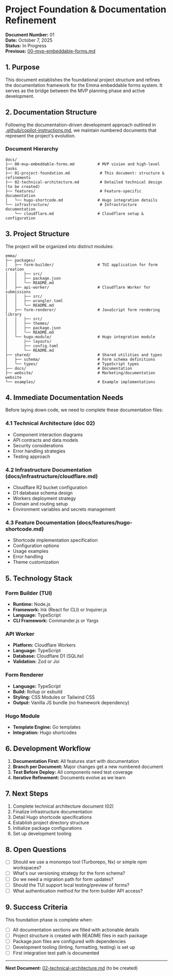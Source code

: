 # Project Foundation & Documentation Refinement

**Document Number:** 01  
**Date:** October 7, 2025  
**Status:** In Progress  
**Previous:** [00-mvp-embeddable-forms.md](./00-mvp-embeddable-forms.md)

## 1. Purpose

This document establishes the foundational project structure and refines the documentation framework for the Emma embeddable forms system. It serves as the bridge between the MVP planning phase and active development.

## 2. Documentation Structure

Following the documentation-driven development approach outlined in [.github/copilot-instructions.md](../.github/copilot-instructions.md), we maintain numbered documents that represent the project's evolution.

### Document Hierarchy

```
docs/
├── 00-mvp-embeddable-forms.md          # MVP vision and high-level tasks
├── 01-project-foundation.md             # This document: structure & refinements
├── 02-technical-architecture.md         # Detailed technical design (to be created)
├── features/                            # Feature-specific documentation
│   └── hugo-shortcode.md               # Hugo integration details
└── infrastructure/                      # Infrastructure documentation
    └── cloudflare.md                   # Cloudflare setup & configuration
```

## 3. Project Structure

The project will be organized into distinct modules:

```
emma/
├── packages/
│   ├── form-builder/                   # TUI application for form creation
│   │   ├── src/
│   │   ├── package.json
│   │   └── README.md
│   ├── api-worker/                     # Cloudflare Worker for submissions
│   │   ├── src/
│   │   ├── wrangler.toml
│   │   └── README.md
│   ├── form-renderer/                  # JavaScript form rendering library
│   │   ├── src/
│   │   ├── themes/
│   │   ├── package.json
│   │   └── README.md
│   └── hugo-module/                    # Hugo integration module
│       ├── layouts/
│       ├── config.toml
│       └── README.md
├── shared/                             # Shared utilities and types
│   ├── schema/                         # Form schema definitions
│   └── types/                          # TypeScript types
├── docs/                               # Documentation
├── website/                            # Marketing/documentation website
└── examples/                           # Example implementations
```

## 4. Immediate Documentation Needs

Before laying down code, we need to complete these documentation files:

### 4.1 Technical Architecture (doc 02)
- Component interaction diagrams
- API contracts and data models
- Security considerations
- Error handling strategies
- Testing approach

### 4.2 Infrastructure Documentation (docs/infrastructure/cloudflare.md)
- Cloudflare R2 bucket configuration
- D1 database schema design
- Workers deployment strategy
- Domain and routing setup
- Environment variables and secrets management

### 4.3 Feature Documentation (docs/features/hugo-shortcode.md)
- Shortcode implementation specification
- Configuration options
- Usage examples
- Error handling
- Theme customization

## 5. Technology Stack

### Form Builder (TUI)
- **Runtime:** Node.js
- **Framework:** Ink (React for CLI) or Inquirer.js
- **Language:** TypeScript
- **CLI Framework:** Commander.js or Yargs

### API Worker
- **Platform:** Cloudflare Workers
- **Language:** TypeScript
- **Database:** Cloudflare D1 (SQLite)
- **Validation:** Zod or Joi

### Form Renderer
- **Language:** TypeScript
- **Build:** Rollup or esbuild
- **Styling:** CSS Modules or Tailwind CSS
- **Output:** Vanilla JS bundle (no framework dependency)

### Hugo Module
- **Template Engine:** Go templates
- **Integration:** Hugo shortcodes

## 6. Development Workflow

1. **Documentation First:** All features start with documentation
2. **Branch per Document:** Major changes get a new numbered document
3. **Test Before Deploy:** All components need test coverage
4. **Iterative Refinement:** Documents evolve as we learn

## 7. Next Steps

1. Complete technical architecture document (02)
2. Finalize infrastructure documentation
3. Detail Hugo shortcode specifications
4. Establish project directory structure
5. Initialize package configurations
6. Set up development tooling

## 8. Open Questions

- [ ] Should we use a monorepo tool (Turborepo, Nx) or simple npm workspaces?
- [ ] What's our versioning strategy for the form schema?
- [ ] Do we need a migration path for form updates?
- [ ] Should the TUI support local testing/preview of forms?
- [ ] What authentication method for the form builder API access?

## 9. Success Criteria

This foundation phase is complete when:
- [ ] All documentation sections are filled with actionable details
- [ ] Project structure is created with README files in each package
- [ ] Package.json files are configured with dependencies
- [ ] Development tooling (linting, formatting, testing) is set up
- [ ] First integration test path is documented

---

**Next Document:** [02-technical-architecture.md](./02-technical-architecture.md) (to be created)
